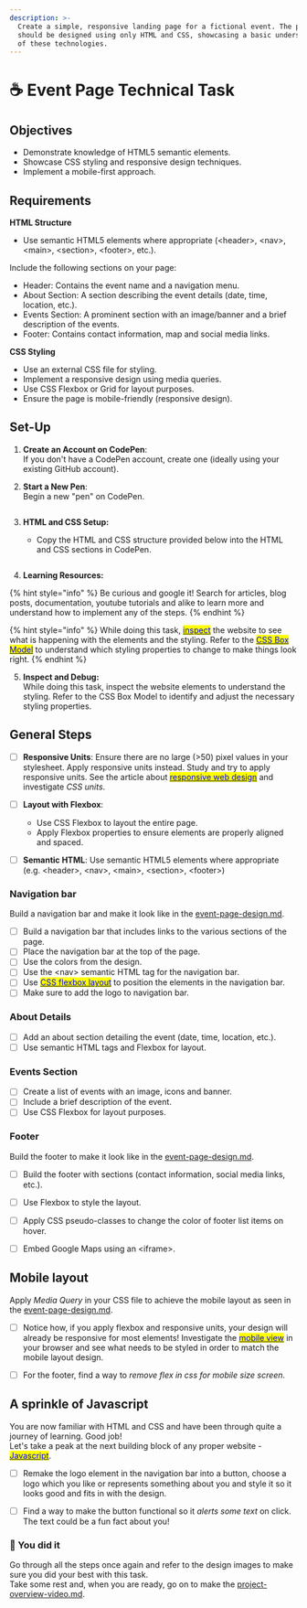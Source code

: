 ```yaml
---
description: >-
  Create a simple, responsive landing page for a fictional event. The page
  should be designed using only HTML and CSS, showcasing a basic understanding
  of these technologies.
---
```


# ☕ Event Page Technical Task

## Objectives

* Demonstrate knowledge of HTML5 semantic elements.
* Showcase CSS styling and responsive design techniques.
* Implement a mobile-first approach.



## Requirements

**HTML Structure**

* Use semantic HTML5 elements where appropriate (\<header>, \<nav>, \<main>, \<section>, \<footer>, etc.).

Include the following sections on your page:

* Header: Contains the event name and a navigation menu.
* About Section: A section describing the event details (date, time, location, etc.).
* Events Section: A prominent section with an image/banner and a brief description of the events.
* Footer: Contains contact information, map and social media links.

**CSS Styling**

* Use an external CSS file for styling.
* Implement a responsive design using media queries.
* Use CSS Flexbox or Grid for layout purposes.
* Ensure the page is mobile-friendly (responsive design).



## Set-Up

1. **Create an Account on CodePen**:\
   If you don't have a CodePen account, create one (ideally using your existing GitHub account).
2.  **Start a New Pen**:\
    Begin a new "pen" on CodePen.

    <figure><img src="../../.gitbook/assets/image (12).png" alt=""><figcaption></figcaption></figure>
3.  **HTML and CSS Setup:**

    * Copy the HTML and CSS structure provided below into the HTML and CSS sections in CodePen.

    <figure><img src="../../.gitbook/assets/image (6).png" alt=""><figcaption></figcaption></figure>
4. **Learning Resources:**

{% hint style="info" %}
Be curious and google it! Search for articles, blog posts, documentation, youtube tutorials and alike to learn more and understand how to implement any of the steps.
{% endhint %}

{% hint style="info" %}
While doing this task, [<mark style="color:blue;">inspect</mark>](https://blog.hubspot.com/website/how-to-inspect) the website to see what is happening with the elements and the styling. Refer to the [<mark style="color:blue;">CSS Box Model</mark>](https://www.w3schools.com/css/css_boxmodel.asp) to understand which styling properties to change to make things look right.&#x20;
{% endhint %}

5. **Inspect and Debug:**\
   While doing this task, inspect the website elements to understand the styling. Refer to the CSS Box Model to identify and adjust the necessary styling properties.



## General Steps

* [ ] **Responsive Units**: Ensure there are no large (>50) pixel values in your stylesheet. Apply responsive units instead. Study and try to apply responsive units. See the article about [<mark style="color:blue;">responsive web design</mark>](https://medium.com/analytics-vidhya/responsive-web-design-choosing-the-right-unit-4cf2e7d72db7) and investigate _CSS units_.
* [ ] **Layout with Flexbox**:
  * Use CSS Flexbox to layout the entire page.
  * Apply Flexbox properties to ensure elements are properly aligned and spaced.
* [ ] **Semantic HTML**: Use semantic HTML5 elements where appropriate (e.g. \<header>, \<nav>, \<main>, \<section>, \<footer>)



### Navigation bar

Build a navigation bar and make it look like in the [event-page-design.md](event-page-design.md "mention").&#x20;

* [ ] Build a navigation bar that includes links to the various sections of the page.
* [ ] Place the navigation bar at the top of the page.
* [ ] Use the colors from the design.
* [ ] Use the \<nav> semantic HTML tag for the navigation bar.
* [ ] Use [<mark style="color:blue;">CSS flexbox layout</mark>](https://css-tricks.com/snippets/css/a-guide-to-flexbox/) to position the elements in the navigation bar.
* [ ] Make sure to add the logo to navigation bar.

### About Details

* [ ] Add an about section detailing the event (date, time, location, etc.).
* [ ] Use semantic HTML tags and Flexbox for layout.

### Events Section

* [ ] Create a list of events with an image, icons and banner.
* [ ] Include a brief description of the event.
* [ ] Use CSS Flexbox for layout purposes.

### Footer

Build the footer to make it look like in the [event-page-design.md](event-page-design.md "mention").

* [ ] Build the footer with sections (contact information, social media links, etc.).
* [ ] Use Flexbox to style the layout.
* [ ] Apply CSS pseudo-classes to change the color of footer list items on hover.
* [ ] Embed Google Maps using an \<iframe>.



## Mobile layout

Apply _Media Query_ in your CSS file to achieve the mobile layout as seen in the [event-page-design.md](event-page-design.md "mention").

* [ ] Notice how, if you apply flexbox and responsive units, your design will already be responsive for most elements! Investigate the [<mark style="color:blue;">mobile view</mark>](https://blog.hubspot.com/website/how-to-inspect) in your browser and see what needs to be styled in order to match the mobile layout design.&#x20;
* [ ] For the footer, find a way to _remove flex in css for mobile size screen._



## A sprinkle of Javascript

You are now familiar with HTML and CSS and have been through quite a journey of learning. Good job! \
Let's take a peak at the next building block of any proper website - [<mark style="color:blue;">Javascript</mark>](https://developer.mozilla.org/en-US/docs/Learn/JavaScript/First_steps/What_is_JavaScript).&#x20;

* [ ] Remake the logo element in the navigation bar into a button, choose a logo which you like or represents something about you and style it so it looks good and fits in with the design.&#x20;
* [ ] Find a way to make the button functional so it _alerts some text_ on click. The text could be a fun fact about you!&#x20;



### :tada: You did it

Go through all the steps once again and refer to the design images to make sure you did your best with this task. \
Take some rest and, when you are ready, go on to make the [project-overview-video.md](../project-overview-video.md "mention").



